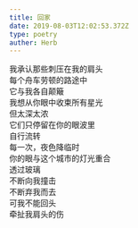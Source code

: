 ```yaml
---  
title: 回家  
date: 2019-08-03T12:02:53.372Z  
type: poetry  
auther: Herb     
---  
```

我承认那些刺压在我的肩头  
每个舟车劳顿的路途中  
它与我各自颠簸    
我想从你眼中收束所有星光  
但太深太浓  
它们只停留在你的眼波里  
自行流转    
每一次，夜色降临时  
你的眼与这个城市的灯光重合  
透过玻璃  
不断向我撞击  
不断弃我而去    
可我不能回头  
牵扯我肩头的伤  
